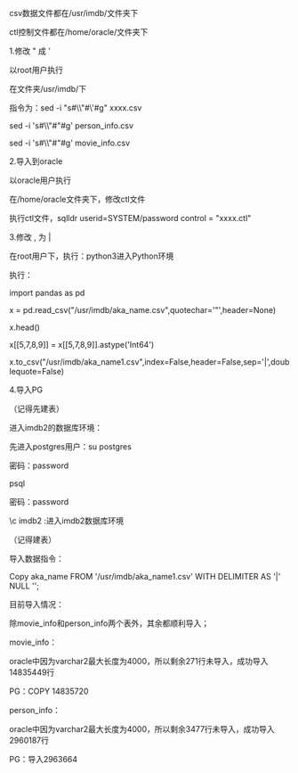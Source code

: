 csv数据文件都在/usr/imdb/文件夹下

ctl控制文件都在/home/oracle/文件夹下

1.修改 \" 成 '

以root用户执行

在文件夹/usr/imdb/下

指令为：sed -i "s#\\\\\"#\\'#g" xxxx.csv

sed -i 's#\\\\"#\"#g' person_info.csv

sed -i 's#\\\\"#\"#g' movie_info.csv


2.导入到oracle

以oracle用户执行

在/home/oracle文件夹下，修改ctl文件

执行ctl文件，sqlldr userid=SYSTEM/password control = "xxxx.ctl"


3.修改 , 为 |

在root用户下，执行：python3进入Python环境

执行：

import pandas as pd

x = pd.read_csv("/usr/imdb/aka_name.csv",quotechar='"',header=None)

x.head()

x[[5,7,8,9]] = x[[5,7,8,9]].astype('Int64')

x.to_csv("/usr/imdb/aka_name1.csv",index=False,header=False,sep='|',doublequote=False)



4.导入PG

（记得先建表）

进入imdb2的数据库环境：

先进入postgres用户：su postgres

密码：password

psql

密码：password

\c imdb2 :进入imdb2数据库环境

（记得建表）

导入数据指令：

Copy aka_name FROM '/usr/imdb/aka_name1.csv' WITH DELIMITER AS '|' NULL '';


目前导入情况：

除movie_info和person_info两个表外，其余都顺利导入；

movie_info：

oracle中因为varchar2最大长度为4000，所以剩余271行未导入，成功导入14835449行

PG：COPY 14835720

person_info：

oracle中因为varchar2最大长度为4000，所以剩余3477行未导入，成功导入2960187行

PG：导入2963664

